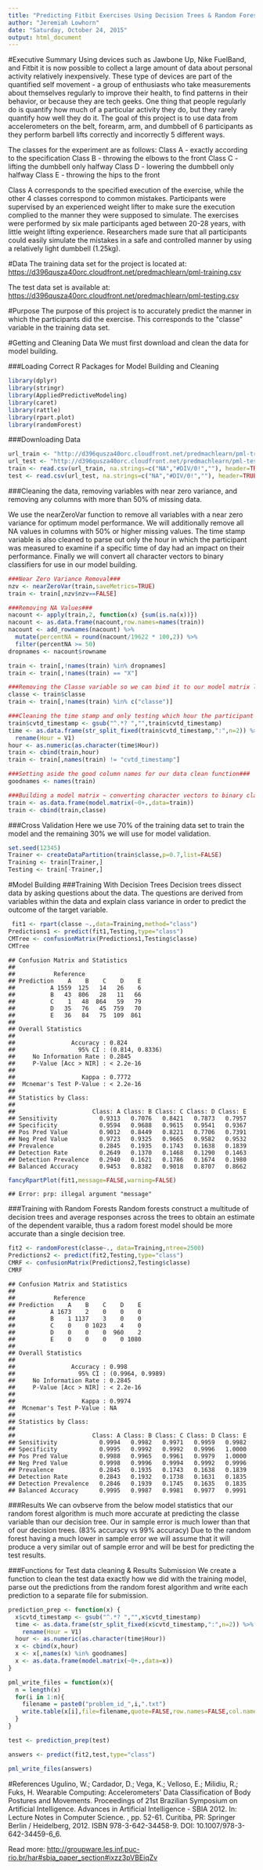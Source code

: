 ```yaml
---
title: "Predicting Fitbit Exercises Using Decision Trees & Random Forests"
author: "Jeremiah Lowhorn"
date: "Saturday, October 24, 2015"
output: html_document
---
```


#Executive Summary
Using devices such as Jawbone Up, Nike FuelBand, and Fitbit it is now possible to collect a large amount of data about personal activity relatively inexpensively. These type of devices are part of the quantified self movement - a group of enthusiasts who take measurements about themselves regularly to improve their health, to find patterns in their behavior, or because they are tech geeks. One thing that people regularly do is quantify how much of a particular activity they do, but they rarely quantify how well they do it. The goal of this project is to use data from accelerometers on the belt, forearm, arm, and dumbbell of 6 participants as they perform barbell lifts correctly and incorrectly 5 different ways.

The classes for the experiment are as follows:
Class A - exactly according to the specification
Class B - throwing the elbows to the front
Class C - lifting the dumbbell only halfway
Class D - lowering the dumbbell only halfway
Class E - throwing the hips to the front

Class A corresponds to the specified execution of the exercise, while the other 4 classes correspond to common mistakes. Participants were supervised by an experienced weight lifter to make sure the execution complied to the manner they were supposed to simulate. The exercises were performed by six male participants aged between 20-28 years, with little weight lifting experience. Researchers made sure that all participants could easily simulate the mistakes in a safe and controlled manner by using a relatively light dumbbell (1.25kg).

#Data
The training data set for the project is located at:
<https://d396qusza40orc.cloudfront.net/predmachlearn/pml-training.csv>

The test data set is available at:
<https://d396qusza40orc.cloudfront.net/predmachlearn/pml-testing.csv>

#Purpose
The purpose of this project is to accurately predict the manner in which the participants did the exercise. This corresponds to the "classe" variable in the training data set. 

#Getting and Cleaning Data
We must first download and clean the data for model building.

###Loading Correct R Packages for Model Building and Cleaning


```r
library(dplyr)
library(stringr)
library(AppliedPredictiveModeling)
library(caret)
library(rattle)
library(rpart.plot)
library(randomForest)
```

###Downloading Data

```r
url_train <- "http://d396qusza40orc.cloudfront.net/predmachlearn/pml-training.csv"
url_test <- "http://d396qusza40orc.cloudfront.net/predmachlearn/pml-testing.csv"
train <- read.csv(url_train, na.strings=c("NA","#DIV/0!",""), header=TRUE,stringsAsFactors=FALSE)
test <- read.csv(url_test, na.strings=c("NA","#DIV/0!",""), header=TRUE,stringsAsFactors=FALSE)
```

###Cleaning the data, removing variables with near zero variance, and removing any columns with more than 50% of missing data.

We use the nearZeroVar function to remove all variables with a near zero variance for optimum model performance. We will additionally remove all NA values in columns with 50% or higher missing values. The time stamp variable is also cleaned to parse out only the hour in which the participant was measured to examine if a specific time of day had an impact on their performance. Finally we will convert all character vectors to binary classifiers for use in our model building.

```r
###Near Zero Variance Removal###
nzv <- nearZeroVar(train,saveMetrics=TRUE)
train <- train[,nzv$nzv==FALSE]

###Removing NA Values###
nacount <- apply(train,2, function(x) {sum(is.na(x))})
nacount <- as.data.frame(nacount,row.names=names(train))
nacount <- add_rownames(nacount) %>%
  mutate(percentNA = round(nacount/19622 * 100,2)) %>%
  filter(percentNA >= 50)
dropnames <- nacount$rowname

train <- train[,!names(train) %in% dropnames]
train <- train[,!names(train) == "X"]

###Removing the Classe variable so we can bind it to our model matrix later####
classe <- train$classe
train <- train[,!names(train) %in% c("classe")]

###Cleaning the time stamp and only testing which hour the participant was examined###
train$cvtd_timestamp <- gsub("^.*? ","",train$cvtd_timestamp)
time <- as.data.frame(str_split_fixed(train$cvtd_timestamp,":",n=2)) %>%
  rename(Hour = V1)
hour <- as.numeric(as.character(time$Hour))
train <- cbind(train,hour)
train <- train[,names(train) != "cvtd_timestamp"]

###Setting aside the good column names for our data clean function###
goodnames <- names(train)

###Building a model matrix ~ converting character vectors to binary classifiers###
train <- as.data.frame(model.matrix(~0+.,data=train))
train <- cbind(train,classe)
```
###Cross Validation
Here we use 70% of the training data set to train the model and the remaining 30% we will use for model validation. 

```r
set.seed(12345)
Trainer <- createDataPartition(train$classe,p=0.7,list=FALSE)
Training <- train[Trainer,]
Testing <- train[-Trainer,] 
```

#Model Building
###Training With Decision Trees
Decision trees dissect data by asking questions about the data. The questions are derived from variables within the data and explain class variance in order to predict the outcome of the target variable. 

```r
 fit1 <- rpart(classe ~.,data=Training,method="class")
Predictions1 <- predict(fit1,Testing,type="class")
CMTree <- confusionMatrix(Predictions1,Testing$classe)
CMTree
```

```
## Confusion Matrix and Statistics
## 
##           Reference
## Prediction    A    B    C    D    E
##          A 1559  125   14   26    6
##          B   43  806   28   11   66
##          C    1   48  864   59   79
##          D   35   76   45  759   70
##          E   36   84   75  109  861
## 
## Overall Statistics
##                                          
##                Accuracy : 0.824          
##                  95% CI : (0.814, 0.8336)
##     No Information Rate : 0.2845         
##     P-Value [Acc > NIR] : < 2.2e-16      
##                                          
##                   Kappa : 0.7772         
##  Mcnemar's Test P-Value : < 2.2e-16      
## 
## Statistics by Class:
## 
##                      Class: A Class: B Class: C Class: D Class: E
## Sensitivity            0.9313   0.7076   0.8421   0.7873   0.7957
## Specificity            0.9594   0.9688   0.9615   0.9541   0.9367
## Pos Pred Value         0.9012   0.8449   0.8221   0.7706   0.7391
## Neg Pred Value         0.9723   0.9325   0.9665   0.9582   0.9532
## Prevalence             0.2845   0.1935   0.1743   0.1638   0.1839
## Detection Rate         0.2649   0.1370   0.1468   0.1290   0.1463
## Detection Prevalence   0.2940   0.1621   0.1786   0.1674   0.1980
## Balanced Accuracy      0.9453   0.8382   0.9018   0.8707   0.8662
```


```r
fancyRpartPlot(fit1,message=FALSE,warning=FALSE)
```

```
## Error: prp: illegal argument "message"
```

###Training with Random Forests
Random forests construct a multitude of decision trees and average responses across the trees to obtain an estimate of the dependent varaible, thus a radom forest model should be more accurate than a single decision tree. 


```r
fit2 <- randomForest(classe~., data=Training,ntree=2500)
Predictions2 <- predict(fit2,Testing,type="class")
CMRF <- confusionMatrix(Predictions2,Testing$classe)
CMRF 
```

```
## Confusion Matrix and Statistics
## 
##           Reference
## Prediction    A    B    C    D    E
##          A 1673    2    0    0    0
##          B    1 1137    3    0    0
##          C    0    0 1023    4    0
##          D    0    0    0  960    2
##          E    0    0    0    0 1080
## 
## Overall Statistics
##                                           
##                Accuracy : 0.998           
##                  95% CI : (0.9964, 0.9989)
##     No Information Rate : 0.2845          
##     P-Value [Acc > NIR] : < 2.2e-16       
##                                           
##                   Kappa : 0.9974          
##  Mcnemar's Test P-Value : NA              
## 
## Statistics by Class:
## 
##                      Class: A Class: B Class: C Class: D Class: E
## Sensitivity            0.9994   0.9982   0.9971   0.9959   0.9982
## Specificity            0.9995   0.9992   0.9992   0.9996   1.0000
## Pos Pred Value         0.9988   0.9965   0.9961   0.9979   1.0000
## Neg Pred Value         0.9998   0.9996   0.9994   0.9992   0.9996
## Prevalence             0.2845   0.1935   0.1743   0.1638   0.1839
## Detection Rate         0.2843   0.1932   0.1738   0.1631   0.1835
## Detection Prevalence   0.2846   0.1939   0.1745   0.1635   0.1835
## Balanced Accuracy      0.9995   0.9987   0.9981   0.9977   0.9991
```
###Results
We can ovbserve from the below model statistics that our random forest algorithm is much more accurate at predicting the classe variable than our decision tree. Our in sample error is much lower than that of our decision trees. (83% accuracy vs 99% accuracy) Due to the random forest having a much lower in sample error we will assume that it will produce a very similar out of sample error and will be best for predicting the test results.

###Functions for Test data cleaning & Results Submission
We create a function to clean the test data exactly how we did with the training model, parse out the predictions from the random forest algorithm and write each prediction to a separate file for submission.


```r
prediction_prep <- function(x) {
  x$cvtd_timestamp <- gsub("^.*? ","",x$cvtd_timestamp)
  time <- as.data.frame(str_split_fixed(x$cvtd_timestamp,":",n=2)) %>%
    rename(Hour = V1) 
  hour <- as.numeric(as.character(time$Hour))
  x <- cbind(x,hour) 
  x <- x[,names(x) %in% goodnames]
  x <- as.data.frame(model.matrix(~0+.,data=x))
}  

pml_write_files = function(x){
  n = length(x)
  for(i in 1:n){
    filename = paste0("problem_id_",i,".txt")
    write.table(x[i],file=filename,quote=FALSE,row.names=FALSE,col.names=FALSE)
  }
}

test <- prediction_prep(test)

answers <- predict(fit2,test,type="class")

pml_write_files(answers)
```


#References
Ugulino, W.; Cardador, D.; Vega, K.; Velloso, E.; Milidiu, R.; Fuks, H. Wearable Computing: Accelerometers' Data Classification of Body Postures and Movements. Proceedings of 21st Brazilian Symposium on Artificial Intelligence. Advances in Artificial Intelligence - SBIA 2012. In: Lecture Notes in Computer Science. , pp. 52-61. Curitiba, PR: Springer Berlin / Heidelberg, 2012. ISBN 978-3-642-34458-9. DOI: 10.1007/978-3-642-34459-6_6.

Read more: <http://groupware.les.inf.puc-rio.br/har#sbia_paper_section#ixzz3pVBEiqZv>


